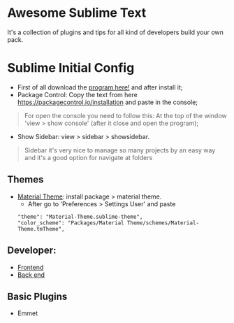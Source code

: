 # Awesome Sublime Text
It's a collection of plugins and tips for all kind of developers build your own pack.

# Sublime Initial Config
* First of all download the [program here!](https://www.sublimetext.com/3) and after install it;
* Package Control: Copy the text from here <https://packagecontrol.io/installation> and paste in the console;
> For open the console you need to follow this: At the top of the window 'view > show console' (after it close and open the program);
* Show Sidebar: view > sidebar > showsidebar.
> Sidebar it's very nice to manage so many projects by an easy way and it's a good option for navigate at folders

## Themes

* [Material Theme](https://github.com/equinusocio/material-theme): install package > material theme.
	- After go to 'Preferences > Settings User' and paste 
    ```
    "theme": "Material-Theme.sublime-theme",
    "color_scheme": "Packages/Material Theme/schemes/Material-Theme.tmTheme",
    ```


## Developer:

- [Frontend](front-end.md)
- [Back end](back-end.md)

## Basic Plugins
* Emmet
